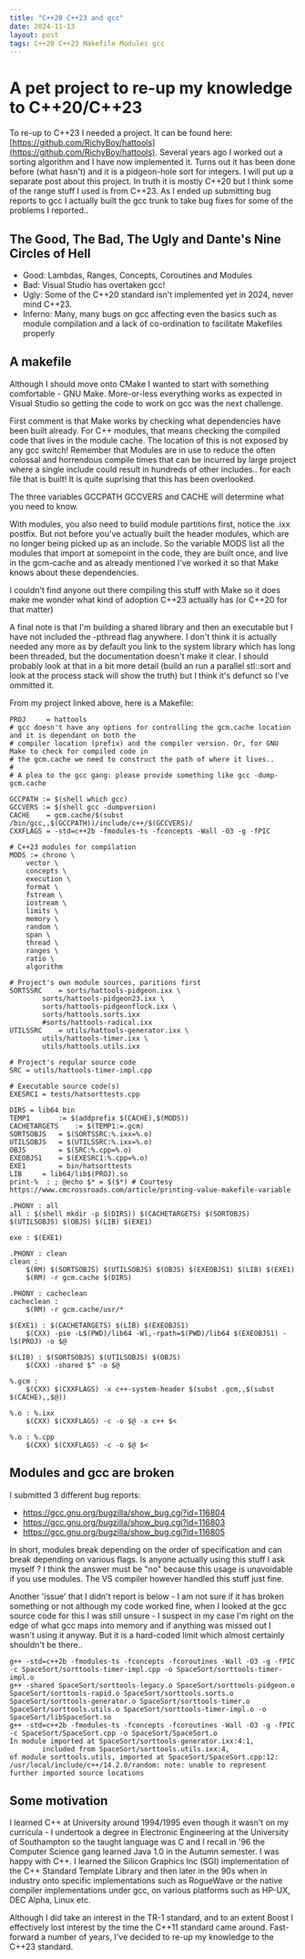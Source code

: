 ```yaml
---
title: "C++20 C++23 and gcc"
date: 2024-11-13
layout: post
tags: C++20 C++23 Makefile Modules gcc
---
```


# A pet project to re-up my knowledge to C++20/C++23

To re-up to C++23 I needed a project. It can be found here: [https://github.com/RichyBoy/hattools](https://github.com/RichyBoy/hattools). Several years ago I worked out a sorting algorithm and I have now implemented it. Turns out it has been done before (what hasn't) and it is a pidgeon-hole sort for integers. I will put up a separate post about this project. In truth it is mostly C++20 but I think some of the range stuff I used is from C++23. As I ended up submitting bug reports to gcc I actually built the gcc trunk to take bug fixes for some of the problems I reported..

## The Good, The Bad, The Ugly and Dante's Nine Circles of Hell

- Good: Lambdas, Ranges, Concepts, Coroutines and Modules
- Bad: Visual Studio has overtaken gcc!
- Ugly: Some of the C++20 standard isn't implemented yet in 2024, never mind C++23.
- Inferno: Many, many bugs on gcc affecting even the basics such as module compilation and a lack of co-ordination to facilitate Makefiles properly 

## A makefile

Although I should move onto CMake I wanted to start with something comfortable - GNU Make. More-or-less everything works as expected in Visual Studio so getting the code to work on gcc was the next challenge.

First comment is that Make works by checking what dependencies have been built already. For C++ modules, that means checking the compiled code that lives in the module cache. The location of this is not exposed by any gcc switch! Remember that Modules are in use to reduce the often colossal and horrendous compile times that can be incurred by large project where a single include could result in hundreds of other includes.. for each file that is built! It is quite suprising that this has been overlooked.

The three variables GCCPATH GCCVERS and CACHE will determine what you need to know.

With modules, you also need to build module partitions first, notice the .ixx postfix. But not before you've actually built the header modules, which are no longer being picked up as an include. So the variable MODS list all the modules that import at somepoint in the code, they are built once, and live in the gcm-cache and as already mentioned I've worked it so that Make knows about these dependencies.

I couldn't find anyone out there compiling this stuff with Make so it does make me wonder what kind of adoption C++23 actually has (or C++20 for that matter)

A final note is that I'm building a shared library and then an executable but I have not included the -pthread flag anywhere. I don't think it is actually needed any more as by default you link to the system library which has long been threaded, but the documentation doesn't make it clear. I should probably look at that in a bit more detail (build an run a parallel stl::sort and look at the process stack will show the truth) but I think it's defunct so I've ommitted it.

From my project linked above, here is a Makefile:

    PROJ 	 = hattools
    # gcc doesn't have any options for controlling the gcm.cache location and it is dependant on both the 
    # compiler location (prefix) and the compiler version. Or, for GNU Make to check for compiled code in 
    # the gcm.cache we need to construct the path of where it lives..
    #
    # A plea to the gcc gang: please provide something like gcc -dump-gcm.cache 

    GCCPATH	:= $(shell which gcc)
    GCCVERS := $(shell gcc -dumpversion)
    CACHE 	 = gcm.cache/$(subst /bin/gcc,,$(GCCPATH))/include/c++/$(GCCVERS)/
    CXXFLAGS = -std=c++2b -fmodules-ts -fconcepts -Wall -O3 -g -fPIC

    # C++23 modules for compilation
    MODS := chrono \
        vector \
        concepts \
        execution \
        format \
        fstream \
        iostream \
        limits \
        memory \
        random \
        span \
        thread \
        ranges \
        ratio \
        algorithm 

    # Project's own module sources, paritions first
    SORTSSRC	= sorts/hattools-pidgeon.ixx \
            sorts/hattools-pidgeon23.ixx \
            sorts/hattools-pidgeonflock.ixx \
            sorts/hattools.sorts.ixx		
            #sorts/hattools-radical.ixx 
    UTILSSRC	= utils/hattools-generator.ixx \
            utils/hattools-timer.ixx \
            utils/hattools.utils.ixx

    # Project's regular source code
    SRC	= utils/hattools-timer-impl.cpp 

    # Executable source code(s)
    EXESRC1	= tests/hatsorttests.cpp
            
    DIRS = lib64 bin
    TEMP1		:= $(addprefix $(CACHE),$(MODS))
    CACHETARGETS	:= $(TEMP1:=.gcm)
    SORTSOBJS	= $(SORTSSRC:%.ixx=%.o)
    UTILSOBJS	= $(UTILSSRC:%.ixx=%.o)
    OBJS		= $(SRC:%.cpp=%.o)
    EXEOBJS1	= $(EXESRC1:%.cpp=%.o)
    EXE1		= bin/hatsorttests 
    LIB		= lib64/lib$(PROJ).so
    print-%  : ; @echo $* = $($*) # Courtesy https://www.cmcrossroads.com/article/printing-value-makefile-variable

    .PHONY : all 
    all : $(shell mkdir -p $(DIRS)) $(CACHETARGETS) $(SORTOBJS) $(UTILSOBJS) $(OBJS) $(LIB) $(EXE1)

    exe : $(EXE1)

    .PHONY : clean
    clean : 
        $(RM) $(SORTSOBJS) $(UTILSOBJS) $(OBJS) $(EXEOBJS1) $(LIB) $(EXE1)
        $(RM) -r gcm.cache $(DIRS)

    .PHONY : cacheclean
    cacheclean :
        $(RM) -r gcm.cache/usr/*

    $(EXE1) : $(CACHETARGETS) $(LIB) $(EXEOBJS1)
        $(CXX) -pie -L$(PWD)/lib64 -Wl,-rpath=$(PWD)/lib64 $(EXEOBJS1) -l$(PROJ) -o $@

    $(LIB) : $(SORTSOBJS) $(UTILSOBJS) $(OBJS)
        $(CXX) -shared $^ -o $@ 

    %.gcm : 
        $(CXX) $(CXXFLAGS) -x c++-system-header $(subst .gcm,,$(subst $(CACHE),,$@))

    %.o : %.ixx
        $(CXX) $(CXXFLAGS) -c -o $@ -x c++ $<

    %.o : %.cpp
        $(CXX) $(CXXFLAGS) -c -o $@ $<

## Modules and gcc are broken

I submitted 3 different bug reports:

- https://gcc.gnu.org/bugzilla/show_bug.cgi?id=116804 
- https://gcc.gnu.org/bugzilla/show_bug.cgi?id=116803
- https://gcc.gnu.org/bugzilla/show_bug.cgi?id=116805

In short, modules break depending on the order of specification and can break depending on various flags. Is anyone actually using this stuff I ask myself ? I think the answer must be "no" because this usage is unavoidable if you use modules. The VS compiler however handled this stuff just fine.

Another 'issue' that I didn't report is below - I am not sure if it has broken something or not although my code worked fine, when I looked at the gcc source code for this I was still unsure - I suspect in my case I'm right on the edge of what gcc maps into memory and if anything was missed out I wasn't using it anyway. But it is a hard-coded limit which almost certainly shouldn't be there..

    g++ -std=c++2b -fmodules-ts -fconcepts -fcoroutines -Wall -O3 -g -fPIC -c SpaceSort/sorttools-timer-impl.cpp -o SpaceSort/sorttools-timer-impl.o
    g++ -shared SpaceSort/sorttools-legacy.o SpaceSort/sorttools-pidgeon.o SpaceSort/sorttools-rapid.o SpaceSort/sorttools.sorts.o SpaceSort/sorttools-generator.o SpaceSort/sorttools-timer.o SpaceSort/sorttools.utils.o SpaceSort/sorttools-timer-impl.o -o SpaceSort/libSpaceSort.so 
    g++ -std=c++2b -fmodules-ts -fconcepts -fcoroutines -Wall -O3 -g -fPIC -c SpaceSort/SpaceSort.cpp -o SpaceSort/SpaceSort.o
    In module imported at SpaceSort/sorttools-generator.ixx:4:1,
            included from SpaceSort/sorttools.utils.ixx:4,
    of module sorttools.utils, imported at SpaceSort/SpaceSort.cpp:12:
    /usr/local/include/c++/14.2.0/random: note: unable to represent further imported source locations

## Some motivation

I learned C++ at University around 1994/1995 even though it wasn't on my curricula - I undertook a degree in Electronic Engineering at the University of Southampton so the taught language was C and I recall in '96 the Computer Science gang learned Java 1.0 in the Autumn semester. I was happy with C++. I learned the Silicon Graphics Inc (SGI) implementation of the C++ Standard Template Library and then later in the 90s when in industry onto specific implementations such as RogueWave or the native compiler implementations under gcc, on various platforms such as HP-UX, DEC Alpha, Linux etc.

Although I did take an interest in the TR-1 standard, and to an extent Boost I effectively lost interest by the time the C++11 standard came around. Fast-forward a number of years, I've decided to re-up my knowledge to the C++23 standard.

